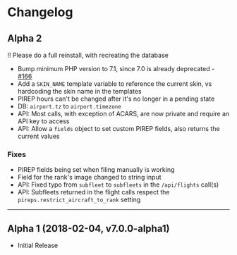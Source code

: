 # Changelog

## Alpha 2

!! Please do a full reinstall, with recreating the database

- Bump minimum PHP version to 7.1, since 7.0 is already deprecated - [#166](https://github.com/nabeelio/phpvms/issues/166)
- Add a `SKIN_NAME` template variable to reference the current skin, vs hardcoding the skin name in the templates
- PIREP hours can't be changed after it's no longer in a pending state
- DB: `airport.tz` to `airport.timezone`
- API: Most calls, with exception of ACARS, are now private and require an API key to access
- API: Allow a `fields` object to set custom PIREP fields, also returns the current values

### Fixes

- PIREP fields being set when filing manually is working
- Field for the rank's image changed to string input
- API: Fixed typo from `subfleet` to `subfleets` in the `/api/flights` call(s)
- API: Subfleets returned in the flight calls respect the `pireps.restrict_aircraft_to_rank` setting

***

## Alpha 1 (2018-02-04, v7.0.0-alpha1)

- Initial Release
